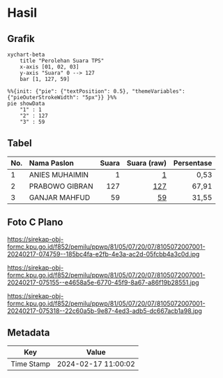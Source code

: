 # Hasil

## Grafik

```mermaid
xychart-beta
    title "Perolehan Suara TPS"
    x-axis [01, 02, 03]
    y-axis "Suara" 0 --> 127
    bar [1, 127, 59]
```

```mermaid
%%{init: {"pie": {"textPosition": 0.5}, "themeVariables": {"pieOuterStrokeWidth": "5px"}} }%%
pie showData
    "1" : 1
    "2" : 127
    "3" : 59
```

## Tabel

| No. | Nama Paslon    | Suara | Suara (raw) | Persentase |
|:--- |:-------------- | -----:| -----------:| ----------:|
| 1   | ANIES MUHAIMIN | 1     | [1][p-1]    | 0,53       |
| 2   | PRABOWO GIBRAN | 127   | [127][p-2]  | 67,91      |
| 3   | GANJAR MAHFUD  | 59    | [59][p-3]   | 31,55      |


[p-1]: https://github.com/gigit-pemilu/pemilu-2024-81-maluku/blob/main/pilpres/hitung-suara/sub/81-maluku/sub/05-seram-bagian-timur/sub/07-siwalalat/sub/2007-nayet/sub/001-tps/sub/paslon-1.txt
[p-2]: https://github.com/gigit-pemilu/pemilu-2024-81-maluku/blob/main/pilpres/hitung-suara/sub/81-maluku/sub/05-seram-bagian-timur/sub/07-siwalalat/sub/2007-nayet/sub/001-tps/sub/paslon-2.txt
[p-3]: https://github.com/gigit-pemilu/pemilu-2024-81-maluku/blob/main/pilpres/hitung-suara/sub/81-maluku/sub/05-seram-bagian-timur/sub/07-siwalalat/sub/2007-nayet/sub/001-tps/sub/paslon-3.txt

## Foto C Plano

https://sirekap-obj-formc.kpu.go.id/f852/pemilu/ppwp/81/05/07/20/07/8105072007001-20240217-074759--185bc4fa-e2fb-4e3a-ac2d-05fcbb4a3c0d.jpg

https://sirekap-obj-formc.kpu.go.id/f852/pemilu/ppwp/81/05/07/20/07/8105072007001-20240217-075155--e4658a5e-6770-45f9-8a67-a86f19b28551.jpg

https://sirekap-obj-formc.kpu.go.id/f852/pemilu/ppwp/81/05/07/20/07/8105072007001-20240217-075318--22c60a5b-9e87-4ed3-adb5-dc667acb1a98.jpg


## Metadata

| Key        | Value               |
| ---------- | ------------------- |
| Time Stamp | 2024-02-17 11:00:02 |



